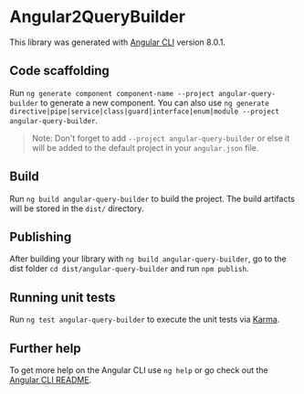 # Angular2QueryBuilder

This library was generated with [Angular CLI](https://github.com/angular/angular-cli) version 8.0.1.

## Code scaffolding

Run `ng generate component component-name --project angular-query-builder` to generate a new component. You can also use `ng generate directive|pipe|service|class|guard|interface|enum|module --project angular-query-builder`.
> Note: Don't forget to add `--project angular-query-builder` or else it will be added to the default project in your `angular.json` file. 

## Build

Run `ng build angular-query-builder` to build the project. The build artifacts will be stored in the `dist/` directory.

## Publishing

After building your library with `ng build angular-query-builder`, go to the dist folder `cd dist/angular-query-builder` and run `npm publish`.

## Running unit tests

Run `ng test angular-query-builder` to execute the unit tests via [Karma](https://karma-runner.github.io).

## Further help

To get more help on the Angular CLI use `ng help` or go check out the [Angular CLI README](https://github.com/angular/angular-cli/blob/master/README.md).
